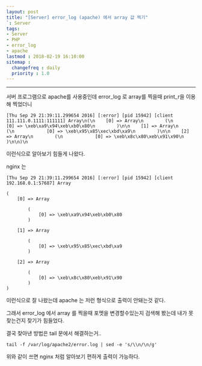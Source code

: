 ```yaml
---
layout: post
title: "[Server] error_log (apache) 에서 array 값 찍기"
`: Server
tags:
- Server
- PHP
- error_log
- apache
lastmod : 2018-02-19 16:10:00
sitemap :
  changefreq : daily
  priority : 1.0
---
```


***

서버 프로그램으로 apache를 사용중인데 error_log 로 array를 찍을때 print_r을 이용해 찍었더니

<!--미리보기-->

```
[Thu Sep 29 21:39:11.299654 2016] [:error] [pid 15942] [client 111.111.0.1111:111111] Array\n(\n    [0] => Array\n        (\n            [0] => \xeb\xa9\x94\xeb\xb0\x80\n        )\n\n    [1] => Array\n        (\n            [0] => \xeb\x95\x85\xec\xbd\xa9\n        )\n\n    [2] => Array\n        (\n            [0] => \xeb\x8c\x80\xeb\x91\x90\n        )\n\n)\n
```

이런식으로 알아보기 힘들게 나왔다.

nginx 는 

```
[Thu Sep 29 21:39:11.299654 2016] [:error] [pid 15942] [client 192.168.0.1:57687] Array

(
    [0] => Array

        (
            [0] => \xeb\xa9\x94\xeb\xb0\x80
        )

    [1] => Array

        (
            [0] => \xeb\x95\x85\xec\xbd\xa9
        )

    [2] => Array

        (
            [0] => \xeb\x8c\x80\xeb\x91\x90
        )
)
```

이런식으로 잘 나왔는데 apache 는 저런 형식으로 출력이 안돼는것 같다.

그래서 error_log 에서 array 를 찍을때 포멧을 변경할수있는지 검색해 봤는데 내가 못찾는건지 찾기가 힘들었다.

결국 찾아낸 방법은 tail 문에서 해결하는거..

```
tail -f /var/log/apache2/error.log | sed -e 's/\\n/\n/g'
```

위와 같이 쓰면 nginx 처럼 알아보기 편하게 출력이 가능하다.
